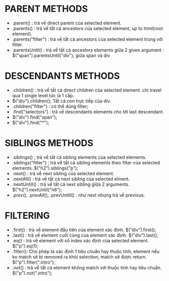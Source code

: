 # PARENT METHODS
- .parent() : trả về direct parent của selected element.
- .parents() : trả về tất cả ancestors của selected element, up to html(root element).
- .parents("filter") : trả về tất cả ancestors của selected element trùng với filter.
- .parentsUntil() : trả về tất cả ancestors elements giữa 2 given argument : $("span").parentsUntil("div"); giữa span và div

# DESCENDANTS METHODS
- .children() : trả về tất cả direct children của selected element. chỉ travel qua 1 single level tức là 1 cấp.
- $("div").children(); Tất cả con trực tiếp của div.
- .children("filter") : có thể dùng filter;
- .find("selectors") : trả về descendants elements cho tới last descendant.
- $("div").find("span");
- $("div").find("*"); 

# SIBLINGS METHODS
- .siblings() ; trả về tất cả sibling elements của selected elements.
- .siblings("filter") ; trả về tất cả sibling elements theo filter của selected elements. $("h2").siblings("p");
- .next() : trả về next sibling của selected element.
- .nextAll() : trả về tất cả next sibling của selected elment.
- .nextUntill() : trả về tất cả next sibling giữa 2 arguments.  $("h2").nextUntil("h6");
- .prev(), .prevAll(), .prevUntill() : như next nhưng trả về previous.

# FILTERING
- .first() : trả về element đầu tiên của element xác định. $("div").first();
- .last()  : trả về element cuối cùng của element xác định. $("div").last();
- .eq()    : trả về element với số index xác định của selected element. $("p").eq(1);
- .filter(): Cho phép ta xác định 1 tiêu chuẩn hay thuộc tính, element nếu ko match sẽ bị removed ra khỏi selection, match sẽ được return. $("p").filter(".intro");
- .not() : trả về tất cả element không match với thuộc tính hay tiêu chuẩn. $("p").not(".intro");